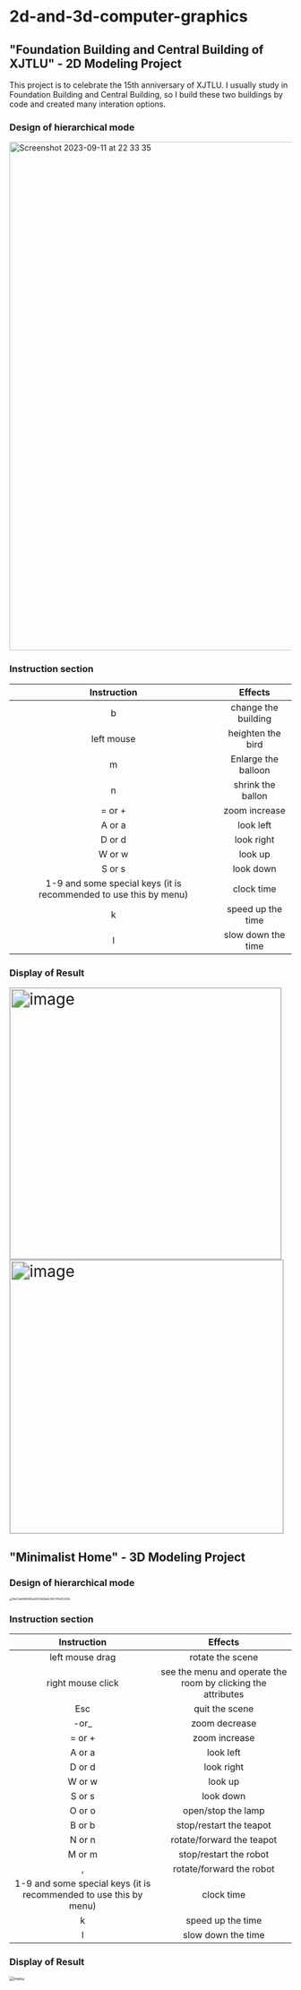 # 2d-and-3d-computer-graphics

## "Foundation Building and Central Building of XJTLU" - 2D Modeling Project

This project is to celebrate the 15th anniversary of XJTLU. I usually study in Foundation Building and Central Building, so I build these two buildings by code and created many interation options.

### Design of hierarchical mode

<img width="908" alt="Screenshot 2023-09-11 at 22 33 35" src="https://github.com/sophiefeifeifeiya/2d-and-3d-computer-graphics/assets/75290925/c6c72bc3-7e44-4ac7-b116-5c0b4e66b2c9">


### Instruction section



|                         Instruction                          |       Effects       |
| :----------------------------------------------------------: | :-----------------: |
|                              b                               | change the building |
|                          left mouse                          |  heighten the bird  |
|                              m                               | Enlarge the balloon |
|                              n                               |  shrink the ballon  |
|                            = or +                            |    zoom increase    |
|                            A or a                            |      look left      |
|                            D or d                            |     look right      |
|                            W or w                            |       look up       |
|                            S or s                            |      look down      |
| 1-9 and some special keys (it is recommended to use this by menu) |     clock time      |
|                              k                               |  speed up the time  |
|                              l                               | slow down the time  |


### Display of Result

<img width="243" alt="image" src="https://github.com/sophiefeifeifeiya/2d-and-3d-computer-graphics/assets/75290925/80f335a5-9c55-4ba5-9c04-adbbd1f3dc18" style="zoom: 200%;" >

<img width="245" alt="image" src="https://github.com/sophiefeifeifeiya/2d-and-3d-computer-graphics/assets/75290925/6d0554dc-5265-4366-a641-b758a29b5f55" style="zoom:200%;" >


## "Minimalist Home" - 3D Modeling Project

### Design of hierarchical mode

<img src="https://github.com/sophiefeifeifeiya/2d-and-3d-computer-graphics/assets/75290925/3be73683-6e3b-4725-8a1e-fb142bd79a03" alt="WeChat94b985ba5552b08a8c9fe17f9d253592" style="zoom: 33%;" />

### Instruction section



|                         Instruction                          |                           Effects                            |
| :----------------------------------------------------------: | :----------------------------------------------------------: |
|                       left mouse drag                        |                       rotate the scene                       |
|                      right mouse click                       | see the menu and operate the room by clicking the attributes |
|                             Esc                              |                        quit the scene                        |
|                             -or_                             |                        zoom decrease                         |
|                            = or +                            |                        zoom increase                         |
|                            A or a                            |                          look left                           |
|                            D or d                            |                          look right                          |
|                            W or w                            |                           look up                            |
|                            S or s                            |                          look down                           |
|                            O or o                            |                      open/stop the lamp                      |
|                            B or b                            |                   stop/restart the teapot                    |
|                            N or n                            |                  rotate/forward the teapot                   |
|                            M or m                            |                    stop/restart the robot                    |
|                              ,                               |                   rotate/forward the robot                   |
| 1-9 and some special keys (it is recommended to use this by menu) |                          clock time                          |
|                              k                               |                      speed up the time                       |
|                              l                               |                      slow down the time                      |

### Display of Result

<img src="https://github.com/sophiefeifeifeiya/2d-and-3d-computer-graphics/assets/75290925/c2988ff9-6906-4cd5-ac22-75672081e296" alt="menu" style="zoom: 50%;" />
